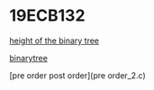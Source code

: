 # 19ECB132
[height of the binary tree](binarytree_2.c)

[binarytree](binarytree.c)

[pre order post order](pre order_2.c)
